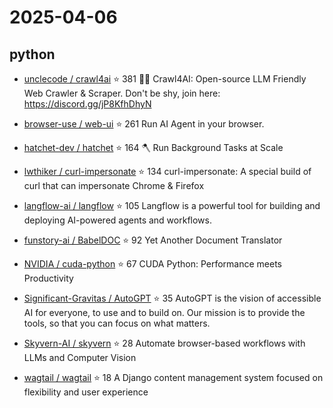 # 2025-04-06

## python

* [unclecode / crawl4ai](https://github.com/unclecode/crawl4ai) ⭐ 381
  🚀🤖 Crawl4AI: Open-source LLM Friendly Web Crawler & Scraper. Don't be shy, join here: https://discord.gg/jP8KfhDhyN

* [browser-use / web-ui](https://github.com/browser-use/web-ui) ⭐ 261
  Run AI Agent in your browser.

* [hatchet-dev / hatchet](https://github.com/hatchet-dev/hatchet) ⭐ 164
  🪓 Run Background Tasks at Scale

* [lwthiker / curl-impersonate](https://github.com/lwthiker/curl-impersonate) ⭐ 134
  curl-impersonate: A special build of curl that can impersonate Chrome & Firefox

* [langflow-ai / langflow](https://github.com/langflow-ai/langflow) ⭐ 105
  Langflow is a powerful tool for building and deploying AI-powered agents and workflows.

* [funstory-ai / BabelDOC](https://github.com/funstory-ai/BabelDOC) ⭐ 92
  Yet Another Document Translator

* [NVIDIA / cuda-python](https://github.com/NVIDIA/cuda-python) ⭐ 67
  CUDA Python: Performance meets Productivity

* [Significant-Gravitas / AutoGPT](https://github.com/Significant-Gravitas/AutoGPT) ⭐ 35
  AutoGPT is the vision of accessible AI for everyone, to use and to build on. Our mission is to provide the tools, so that you can focus on what matters.

* [Skyvern-AI / skyvern](https://github.com/Skyvern-AI/skyvern) ⭐ 28
  Automate browser-based workflows with LLMs and Computer Vision

* [wagtail / wagtail](https://github.com/wagtail/wagtail) ⭐ 18
  A Django content management system focused on flexibility and user experience

